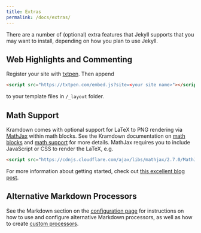 ```yaml
---
title: Extras
permalink: /docs/extras/
---
```


There are a number of (optional) extra features that Jekyll supports that you
may want to install, depending on how you plan to use Jekyll.

## Web Highlights and Commenting 

Register your site with [txtpen](https://txtpen.com). Then append 

```html
<script src="https://txtpen.com/embed.js?site=<your site name>"></script>
```

to your template files in `/_layout` folder.

## Math Support

Kramdown comes with optional support for LaTeX to PNG rendering via [MathJax](https://www.mathjax.org) within math blocks. See the Kramdown documentation on [math blocks](http://kramdown.gettalong.org/syntax.html#math-blocks) and [math support](http://kramdown.gettalong.org/converter/html.html#math-support) for more details. MathJax requires you to include JavaScript or CSS to render the LaTeX, e.g.

```html
<script src="https://cdnjs.cloudflare.com/ajax/libs/mathjax/2.7.0/MathJax.js?config=TeX-AMS-MML_HTMLorMML" type="text/javascript"></script>
```

For more information about getting started, check out [this excellent blog post](http://gastonsanchez.com/visually-enforced/opinion/2014/02/16/Mathjax-with-jekyll/).

## Alternative Markdown Processors

See the Markdown section on the [configuration page](/docs/configuration/#markdown-options) for instructions on how to use and configure alternative Markdown processors, as well as how to create [custom processors](/docs/configuration/#custom-markdown-processors).
